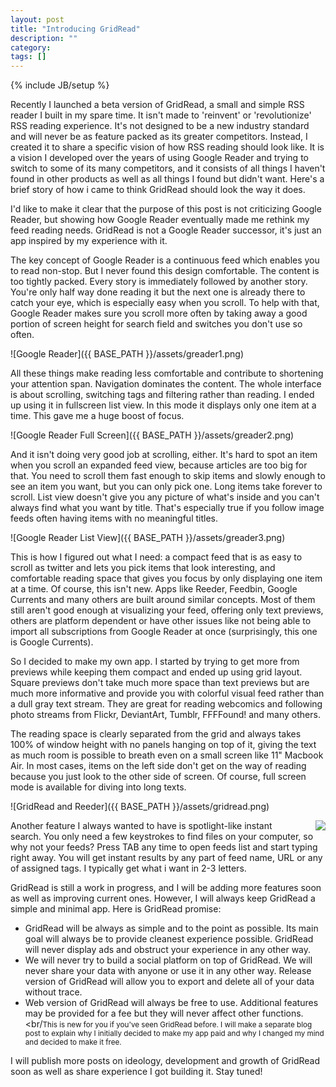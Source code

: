 ```yaml
---
layout: post
title: "Introducing GridRead"
description: ""
category: 
tags: []
---
```

{% include JB/setup %}

Recently I launched a beta version of GridRead, a small and simple RSS reader I built in my spare time. It isn't made to 'reinvent' or 'revolutionize' RSS reading experience. It's not designed to be a new industry standard and will never be as feature packed as its greater competitors. Instead, I created it to share a specific vision of how RSS reading should look like. It is a vision I developed over the years of using Google Reader and trying to switch to some of its many competitors, and it consists of all things I haven't found in other products as well as all things I found but didn't want. Here's a brief story of how i came to think GridRead should look the way it does.

I'd like to make it clear that the purpose of this post is not criticizing Google Reader, but showing how Google Reader eventually made me rethink my feed reading needs. GridRead is not a Google Reader successor, it's just an app inspired by my experience with it.

The key concept of Google Reader is a continuous feed which enables you to read non-stop. But I never found this design comfortable. The content is too tightly packed. Every story is immediately followed by another story. You're only half way done reading it but the next one is already there to catch your eye, which is especially easy when you scroll. To help with that, Google Reader makes sure you scroll more often by taking away a good portion of screen height for search field and switches you don't use so often.

![Google Reader]({{ BASE_PATH }}/assets/greader1.png)

All these things make reading less comfortable and contribute to shortening your attention span. Navigation dominates the content. The whole interface is about scrolling, switching tags and filtering rather than reading. I ended up using it in fullscreen list view. In this mode it displays only one item at a time. This gave me a huge boost of focus.

![Google Reader Full Screen]({{ BASE_PATH }}/assets/greader2.png)

And it isn't doing very good job at scrolling, either. It's hard to spot an item when you scroll an expanded feed view, because articles are too big for that. You need to scroll them fast enough to skip items and slowly enough to see an item you want, but you can only pick one. Long items take forever to scroll. List view doesn't give you any picture of what's inside and you can't always find what you want by title. That's especially true if you follow image feeds often having items with no meaningful titles.

![Google Reader List View]({{ BASE_PATH }}/assets/greader3.png)

This is how I figured out what I need: a compact feed that is as easy to scroll as twitter and lets you pick items that look interesting, and comfortable reading space that gives you focus by only displaying one item at a time.
Of course, this isn't new. Apps like Reeder, Feedbin, Google Currents and many others are built around similar concepts. Most of them still aren't good enough at visualizing your feed, offering only text previews, others are platform dependent or have other issues like not being able to import all subscriptions from Google Reader at once (surprisingly, this one is Google Currents).

So I decided to make my own app. I started by trying to get more from previews while keeping them compact and ended up using grid layout. Square previews don't take much more space than text previews but are much more informative and provide you with colorful visual feed rather than a dull gray text stream. They are great for reading webcomics and following photo streams from Flickr, DeviantArt, Tumblr, FFFFound! and many others.

The reading space is clearly separated from the grid and always takes 100% of window height with no panels hanging on top of it, giving the text as much room is possible to breath even on a small screen like 11" Macbook Air. In most cases, items on the left side don't get on the way of reading because you just look to the other side of screen. Of course, full screen mode is available for diving into long texts.

![GridRead and Reeder]({{ BASE_PATH }}/assets/gridread.png)

<img src="{{ BASE_PATH }}/assets/search.png" style="float: right; margin-left: 20px">

Another feature I always wanted to have is spotlight-like instant search. You only need a few keystrokes to find files on your computer, so why not your feeds? Press TAB any time to open feeds list and start typing right away. You will get instant results by any part of feed name, URL or any of assigned tags. I typically get what i want in 2-3 letters.

GridRead is still a work in progress, and I will be adding more features soon as well as improving current ones. However, I will always keep GridRead a simple and minimal app. Here is GridRead promise:

- GridRead will be always as simple and to the point as possible. Its main goal will always be to provide cleanest experience possible. GridRead will never display ads and obstruct your experience in any other way.
- We will never try to build a social platform on top of GridRead. We will never share your data with anyone or use it in any other way. Release version of GridRead will allow you to export and delete all of your data without trace.
- Web version of GridRead will always be free to use. Additional features may be provided for a fee but they will never affect other functions.<br/<small>This is new for you if you've seen GridRead before. I will make a separate blog post to explain why I initially decided to make my app paid and why I changed my mind and decided to make it free.</small>

I will publish more posts on ideology, development and growth of GridRead soon as well as share experience I got building it. Stay tuned!
